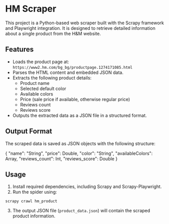 # HM Scraper

This project is a Python-based web scraper built with the Scrapy framework and Playwright integration. It is designed to retrieve detailed information about a single product from the H&M website.

## Features

- Loads the product page at:  
  `https://www2.hm.com/bg_bg/productpage.1274171085.html`
- Parses the HTML content and embedded JSON data.
- Extracts the following product details:
  - Product name
  - Selected default color
  - Available colors
  - Price (sale price if available, otherwise regular price)
  - Reviews count
  - Reviews score
- Outputs the extracted data as a JSON file in a structured format.

## Output Format

The scraped data is saved as JSON objects with the following structure:

{
"name": "String",
"price": Double,
"color": "String",
"availableColors": Array,
"reviews_count": Int,
"reviews_score": Double
}


## Usage

1. Install required dependencies, including Scrapy and Scrapy-Playwright.
2. Run the spider using:
```
scrapy crawl hm_product
```
3. The output JSON file (`product_data.json`) will contain the scraped product information.
